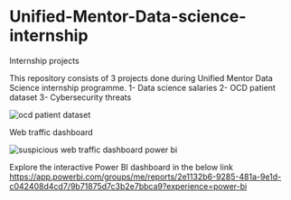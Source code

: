 # Unified-Mentor-Data-science-internship
Internship projects

This repository consists of 3 projects done during Unified Mentor Data Science internship programme.
1- Data science salaries
2- OCD patient dataset
3- Cybersecurity threats

![ocd patient dataset](https://github.com/user-attachments/assets/7411a6f3-308a-42f1-ba36-4fb644993246)

Web traffic dashboard

![suspicious web traffic dashboard power bi](https://github.com/user-attachments/assets/141565af-dd3e-4da2-bd6c-63cf029741f0)

Explore the interactive Power BI dashboard in the below link
https://app.powerbi.com/groups/me/reports/2e1132b6-9285-481a-9e1d-c042408d4cd7/9b71875d7c3b2e7bbca9?experience=power-bi
